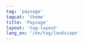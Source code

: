 ```yaml
---
tag: 'paysage'
tagcat: 'theme'
title: 'Paysage'
layout: 'tag-layout'
lang_en: '/en/tag/landscape'
---
```

